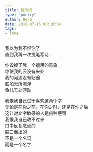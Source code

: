 ```yaml
---  
title: 我的恨  
type: "poetry"  
author: Herb  
date: 2018-07-15 00:10:34  
tags:
- love
---  
```

我以为我不恨你了  
直到我再一次提笔写诗  

你毁掉了我一个擅用的意象  
你使我的云没有来处  
我的河流没有归途  
船舶无所漂浮  
鱼儿无处游动  

我恨我自己过于喜欢这两个字  
无论是在你之前，在你之时，还是在你之后  
这让对文字敏感的人是何种惩罚  
我恨我自己改不过来  
口中反复念诵的  
脱口而出的  
不是一个名词  
而是一个名字